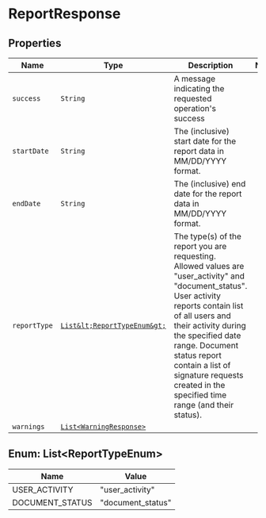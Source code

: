 

# ReportResponse



## Properties

Name | Type | Description | Notes
------------ | ------------- | ------------- | -------------
| `success` | ```String``` |  A message indicating the requested operation&#39;s success  |  |
| `startDate` | ```String``` |  The (inclusive) start date for the report data in MM/DD/YYYY format.  |  |
| `endDate` | ```String``` |  The (inclusive) end date for the report data in MM/DD/YYYY format.  |  |
| `reportType` | [```List&lt;ReportTypeEnum&gt;```](#List&lt;ReportTypeEnum&gt;) |  The type(s) of the report you are requesting. Allowed values are &quot;user_activity&quot; and &quot;document_status&quot;. User activity reports contain list of all users and their activity during the specified date range. Document status report contain a list of signature requests created in the specified time range (and their status).  |  |
| `warnings` | [```List<WarningResponse>```](WarningResponse.md) |    |  |



## Enum: List&lt;ReportTypeEnum&gt;

Name | Value
---- | -----
| USER_ACTIVITY | &quot;user_activity&quot; |
| DOCUMENT_STATUS | &quot;document_status&quot; |



